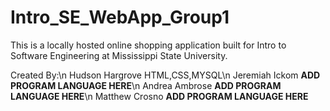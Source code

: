 # Intro_SE_WebApp_Group1
This is a locally hosted online shopping application built for Intro to Software Engineering at Mississippi State University.



Created By:\n
Hudson Hargrove HTML,CSS,MYSQL\n
Jeremiah Ickom  **ADD PROGRAM LANGUAGE HERE**\n
Andrea Ambrose  **ADD PROGRAM LANGUAGE HERE**\n
Matthew Crosno  **ADD PROGRAM LANGUAGE HERE**

